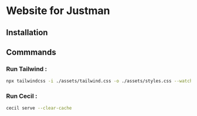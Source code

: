 # Website for Justman

## Installation

## Commmands

### Run Tailwind : 

```bash
npx tailwindcss -i ./assets/tailwind.css -o ./assets/styles.css --watch --minify
```

### Run Cecil : 

```bash
cecil serve --clear-cache
```